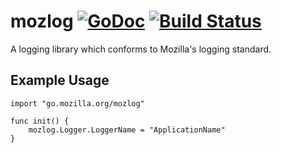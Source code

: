 # mozlog [![GoDoc](https://godoc.org/go.mozilla.org/mozlog?status.svg)](https://godoc.org/go.mozilla.org/mozlog) [![Build Status](https://travis-ci.org/mozilla-services/go-mozlog.svg?branch=master)](https://travis-ci.org/mozilla-services/go-mozlog)
A logging library which conforms to Mozilla's logging standard.

## Example Usage
```
import "go.mozilla.org/mozlog"

func init() {
    mozlog.Logger.LoggerName = "ApplicationName"
}
```
